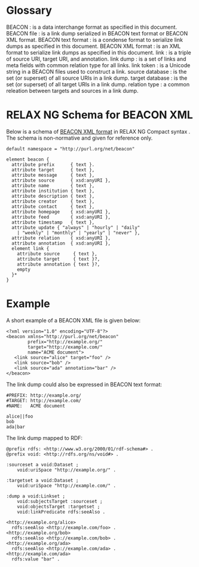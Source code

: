 # Glossary

BEACON
  : is a data interchange format as specified in this document.
BEACON file
  : is a link dump serialized in BEACON text format or BEACON XML format.
BEACON text format
  : is a condense format to serialize link dumps as specified in this document. 
BEACON XML format
  : is an XML format to serialize link dumps as specified in this document. 
link
  : is a triple of source URI, target URI, and annotation.
link dump
  : is a set of links and meta fields with common relation type for all links.
link token
  : is a Unicode string in a BEACON files used to construct a link.
source database
  : is the set (or superset) of all source URIs in a link dump.
target database
  : is the set (or superset) of all target URIs in a link dump.
relation type
  : a common releation between targets and sources in a link dump.

# RELAX NG Schema for BEACON XML

Below is a schema of [BEACON XML format](#beacon-xml-format) in RELAX NG Compact
syntax [](#RELAX-NGC). The schema is non-normative and given for reference
only.

    default namespace = "http://purl.org/net/beacon"

    element beacon {
      attribute prefix      { text }.
      attribute target      { text },
      attribute message     { text },
      attribute source      { xsd:anyURI },
      attribute name        { text },
      attribute institution { text },
      attribute description { text },
      attribute creator     { text },
      attribute contact     { text },
      attribute homepage    { xsd:anyURI },
      attribute feed        { xsd:anyURI },
      attribute timestamp   { text },
      attribute update { "always" | "hourly" | "daily" 
        | "weekly" | "monthly" | "yearly" | "never" },
      attribute relation    { xsd:anyURI },
      attribute annotation  { xsd:anyURI },
      element link {
        attribute source     { text },
        attribute target     { text }?,
        attribute annotation { text }?,
        empty
      }*
    }

# Example

A short example of a BEACON XML file is given below:

    <?xml version="1.0" encoding="UTF-8"?>
    <beacon xmlns="http://purl.org/net/beacon" 
            prefix="http://example.org/"
            target="http://example.com/"
            name="ACME document">
       <link source="alice" target="foo" />
       <link source="bob" />
       <link source="ada" annotation="bar" />
    </beacon>

The link dump could also be expressed in BEACON text format:

    #PREFIX: http://example.org/
    #TARGET: http://example.com/
    #NAME:   ACME document

    alice||foo
    bob
    ada|bar

The link dump mapped to RDF:

    @prefix rdfs: <http://www.w3.org/2000/01/rdf-schema#> .
    @prefix void: <http://rdfs.org/ns/void#> .

    :sourceset a void:Dataset ;
        void:uriSpace "http://example.org/" .

    :targetset a void:Dataset ;
	    void:uriSpace "http://example.com/" .

    :dump a void:Linkset ;
        void:subjectsTarget :sourceset ;
        void:objectsTarget :targetset ;
        void:linkPredicate rdfs:seeAlso .

    <http://example.org/alice> 
      rdfs:seeAlso <http://example.com/foo> . 
    <http://example.org/bob> 
      rdfs:seeAlso <http://example.com/bob> . 
    <http://example.org/ada> 
      rdfs:seeAlso <http://example.com/ada> . 
    <http://example.com/ada> 
      rdfs:value "bar" .

